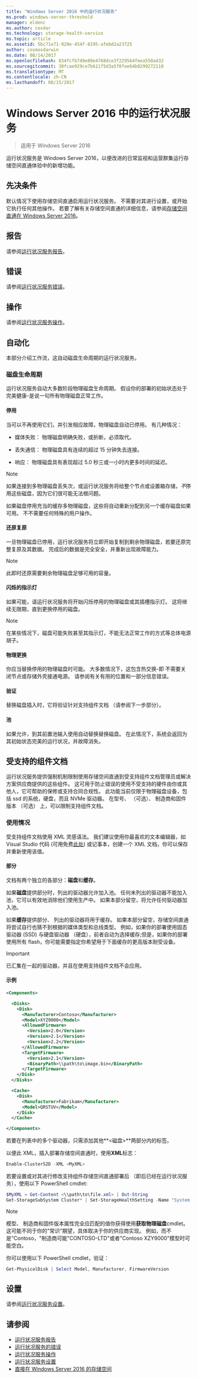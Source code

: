 ```yaml
---
title: "Windows Server 2016 中的运行状况服务"
ms.prod: windows-server-threshold
manager: eldenc
ms.author: cosdar
ms.technology: storage-health-service
ms.topic: article
ms.assetid: 5bc71e71-920e-454f-8195-afebd2a23725
author: cosmosdarwin
ms.date: 08/14/2017
ms.openlocfilehash: 834fcfb749e89e4768dce3f229564feea550a432
ms.sourcegitcommit: 30fcae929ce7b611f5d3a5f8fee64b0299272110
ms.translationtype: MT
ms.contentlocale: zh-CN
ms.lasthandoff: 08/15/2017
---
```

# <a name="health-service-in-windows-server-2016"></a>Windows Server 2016 中的运行状况服务
> 适用于 Windows Server 2016

运行状况服务是 Windows Server 2016，以便改进的日常监视和运营群集运行存储空间直通体验中的新增功能。

## <a name="prerequisites"></a>先决条件  

默认情况下使用存储空间直通启用运行状况服务。 不需要对其进行设置，或开始它执行任何其他操作。 若要了解有关存储空间直通的详细信息，请参阅[存储空间直通在 Windows Server 2016](../storage/storage-spaces/storage-spaces-direct-overview.md)。  

## <a name="reports"></a>报告

请参阅[运行状况服务报告](health-service-reports.md)。

## <a name="faults"></a>错误

请参阅[运行状况服务错误](health-service-faults.md)。

## <a name="actions"></a>操作

请参阅[运行状况服务操作](health-service-actions.md)。

## <a name="automation"></a>自动化  

本部分介绍工作流，这自动磁盘生命周期的运行状况服务。  

### <a name="disk-lifecycle"></a>磁盘生命周期   

运行状况服务自动大多数阶段物理磁盘生命周期。 假设你的部署的初始状态处于完美健康-是说一句所有物理磁盘正常工作。  

#### <a name="retirement"></a>停用  

当可以不再使用它们，并引发相应故障，物理磁盘自动已停用。 有几种情况：  

-   媒体失败： 物理磁盘明确失败，或折断，必须取代。  

-   丢失通信： 物理磁盘具有连续的超过 15 分钟失去连接。  

-   响应： 物理磁盘具有表现超过 5.0 秒三或一小时内更多时间的延迟。  

>[!NOTE]
> 如果连接到多物理磁盘丢失次，或运行状况服务将给整个节点或设置箱存储，*不*停用这些磁盘，因为它们很可能无法根问题。  

如果磁盘停用充当的缓存多物理磁盘，这些将自动重新分配到另一个缓存磁盘如果可用。 不不需要任何特殊的用户操作。  

#### <a name="restoring-resiliency"></a>还原复原  

一旦物理磁盘已停用，运行状况服务将立即开始复制到剩余物理磁盘，若要还原完整复原及其数据。 完成后的数据是完全安全，并重新出现故障能力。  

>[!NOTE]
> 此即时还原需要剩余物理磁盘足够可用的容量。  

#### <a name="blinking-the-indicator-light"></a>闪烁的指示灯  

如果可能，请运行状况服务将开始闪烁停用的物理磁盘或其插槽指示灯。 这将继续无限期，直到更换停用的磁盘。  

>[!NOTE]
> 在某些情况下，磁盘可能失败甚至其指示灯，不能无法正常工作的方式等总体电源胡子。  

#### <a name="physical-replacement"></a>物理更换  

你应当替换停用的物理磁盘时可能。 大多数情况下，这包含热交换-即 不需要关闭节点或存储外壳接通电源。 请参阅有关有用的位置和一部分信息错误。  

#### <a name="verification"></a>验证

替换磁盘插入时，它将验证针对支持组件文档 （请参阅下一步部分）。

#### <a name="pooling"></a>池  

如果允许，到其前置池输入使用自动替换替换磁盘。 在此情况下，系统会返回为其初始状态完美的运行状况，并故障消失。  

## <a name="supported-components-document"></a>受支持的组件文档  

运行状况服务提供强制机制限制使用存储空间直通到受支持组件文档管理员或解决方案供应商提供的这些组件。 这可用于防止错误的使用不受支持的硬件由你或其他人，它可帮助的保修或支持合同合规性。 此功能当前仅限于物理磁盘设备，包括 ssd 的系统，硬盘，而且 NVMe 驱动器。 在型号、 （可选）、 制造商和固件版本 （可选） 上，可以限制支持组件文档。

### <a name="usage"></a>使用情况  

受支持组件文档使用 XML 灵感语法。 我们建议使用你最喜欢的文本编辑器，如 Visual Studio 代码 (可用免费[此处](http://code.visualstudio.com/)) 或记事本，创建一个 XML 文档，你可以保存并重新使用该值。

#### <a name="sections"></a>部分

文档有两个独立的各部分：**磁盘**和**缓存**。

如果**磁盘**提供部分时，列出的驱动器允许加入池。 任何未列出的驱动器不能加入池，它可以有效地消除他们使用生产中。 如果本部分留空，将允许任何驱动器加入池。

如果**缓存**提供部分、 列出的驱动器将用于缓存。 如果本部分留空，存储空间直通将尝试自行也猜不到根据的媒体类型和总线类型。 例如，如果你的部署使用固态驱动器 (SSD) 与硬盘驱动器 （硬盘），前者自动为选择缓存;但是，如果你的部署使用所有 flash，你可能需要指定你希望用于下面缓存的更高版本耐受设备。

>[!IMPORTANT]
> 已汇集在一起的驱动器，并且在使用支持组件文档不会应用。  

#### <a name="example"></a>示例  

```XML
<Components>

  <Disks>
    <Disk>
      <Manufacturer>Contoso</Manufacturer>
      <Model>XYZ9000</Model>
      <AllowedFirmware>
        <Version>2.0</Version>
        <Version>2.1</Version>
        <Version>2.2</Version>
      </AllowedFirmware>
      <TargetFirmware>
        <Version>2.1</Version>
        <BinaryPath>\\path\to\image.bin</BinaryPath>
      </TargetFirmware>
    </Disk>
  </Disks>

  <Cache>
    <Disk>
      <Manufacturer>Fabrikam</Manufacturer>
      <Model>QRSTUV</Model>
    </Disk>
  </Cache>

</Components>

```

若要在列表中的多个驱动器，只需添加其他**&lt;磁盘&gt;**两部分内的标签。

以便此 XML，插入部署存储空间直通时，使用**XML**标志：

```PowerShell
Enable-ClusterS2D -XML <MyXML>
```

若要设置或对其进行修改支持组件存储空间直通部署后 （即后已经在运行状况服务），使用以下 PowerShell cmdlet:

```PowerShell
$MyXML = Get-Content <\\path\to\file.xml> | Out-String  
Get-StorageSubSystem Cluster* | Set-StorageHealthSetting -Name "System.Storage.SupportedComponents.Document" -Value $MyXML  
```

>[!NOTE]
>模型、 制造商和固件版本属性完全应匹配的值你获得使用**获取物理磁盘**cmdlet。 这可能不同于你的"常识"期望，具体取决于你的供应商实现。 例如，而不是"Contoso，"制造商可能"CONTOSO-LTD"或者"Contoso XZY9000"模型时可能空白。  

你可以使用以下 PowerShell cmdlet，验证：  

```PowerShell
Get-PhysicalDisk | Select Model, Manufacturer, FirmwareVersion  
```

## <a name="settings"></a>设置

请参阅[运行状况服务设置](health-service-settings.md)。

## <a name="see-also"></a>请参阅

- [运行状况服务报告](health-service-reports.md)
- [运行状况服务的错误](health-service-faults.md)
- [运行状况服务操作](health-service-actions.md)
- [运行状况服务设置](health-service-settings.md)
- [直接在 Windows Server 2016 的存储空间](../storage/storage-spaces/storage-spaces-direct-overview.md)
